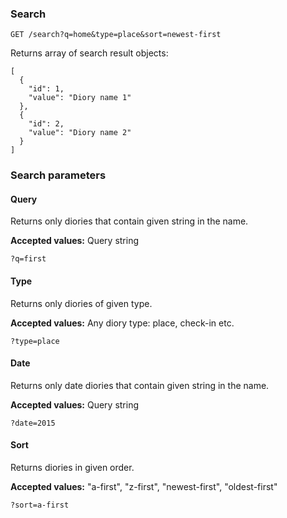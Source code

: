 
### Search

```
GET /search?q=home&type=place&sort=newest-first
```

Returns array of search result objects:
```
[
  {
    "id": 1,
    "value": "Diory name 1"
  },
  {
    "id": 2,
    "value": "Diory name 2"
  }
]
```

### Search parameters

#### Query

Returns only diories that contain given string in the name.

**Accepted values:** Query string

```
?q=first
```

#### Type

Returns only diories of given type.

**Accepted values:** Any diory type: place, check-in etc.

```
?type=place
```

#### Date

Returns only date diories that contain given string in the name.

**Accepted values:** Query string

```
?date=2015
```

#### Sort

Returns diories in given order.

**Accepted values:** "a-first", "z-first", "newest-first", "oldest-first"

```
?sort=a-first
```
